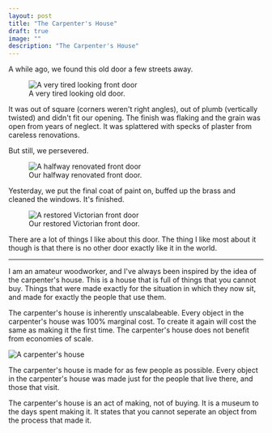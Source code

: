 ```yaml
---
layout: post
title: "The Carpenter's House"
draft: true
image: ""
description: "The Carpenter's House"
---
```


A while ago, we found this old door a few streets away.

<figure class="portrait-small column">
	<img alt="A very tired looking front door" src="/blog/images/door-1.jpg" />
	<figcaption>A very tired looking old door.</figcaption>
</figure>

It was out of square (corners weren't right angles), out of plumb (vertically twisted) and didn't fit our opening. The finish was flaking and the grain was open from years of neglect. It was splattered with specks of plaster from careless renovations.

But still, we persevered.

<figure class="portrait-small column">
	<img alt="A halfway renovated front door" src="/blog/images/door-2.jpg" />
	<figcaption>Our halfway renovated front door.</figcaption>
</figure>

Yesterday, we put the final coat of paint on, buffed up the brass and cleaned the windows. It's finished.

<figure class="portrait-medium column">
	<img alt="A restored Victorian front door" src="/blog/images/door-3.jpg" />
	<figcaption>Our restored Victorian front door.</figcaption>
</figure>

There are a lot of things I like about this door. The thing I like most about it though is that there is no other door exactly like it in the world.

***

I am an amateur woodworker, and I've always been inspired by the idea of the carpenter's house. This is a house that is full of things that you cannot buy. Things that were made exactly for the situation in which they now sit, and made for exactly the people that use them.

The carpenter's house is inherently unscalabeable. Every object in the carpenter's house was 100% marginal cost. To create it again will cost the same as making it the first time. The carpenter's house does not benefit from economies of scale.

![A carpenter's house](https://upload.wikimedia.org/wikipedia/commons/4/41/Carpenter%27s_House_%281908%29_-_panoramio.jpg)

The carpenter's house is made for as few people as possible. Every object in the carpenter's house was made just for the people that live there, and those that visit.

The carpenter's house is an act of making, not of buying. It is a museum to the days spent making it. It states that you cannot seperate an object from the process that made it.